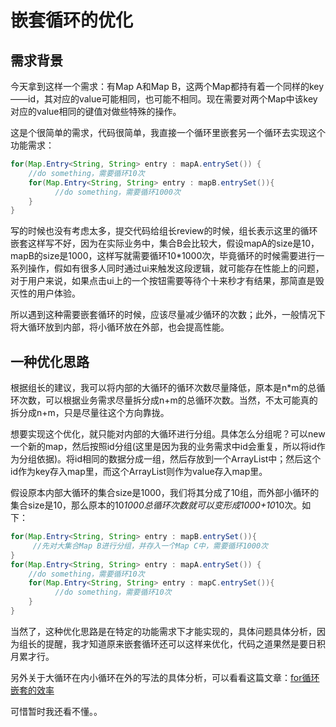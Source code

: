 # 嵌套循环的优化

## 需求背景

今天拿到这样一个需求：有Map A和Map B，这两个Map都持有着一个同样的key——id，其对应的value可能相同，也可能不相同。现在需要对两个Map中该key对应的value相同的键值对做些特殊的操作。

这是个很简单的需求，代码很简单，我直接一个循环里嵌套另一个循环去实现这个功能需求：<!--more-->

```java
for(Map.Entry<String, String> entry : mapA.entrySet()) {
    //do something，需要循环10次
    for(Map.Entry<String, String> entry : mapB.entrySet()){
          //do something，需要循环1000次
    }
}
```

写的时候也没有考虑太多，提交代码给组长review的时候，组长表示这里的循环嵌套这样写不好，因为在实际业务中，集合B会比较大，假设mapA的size是10，mapB的size是1000，这样写就需要循环10*1000次，毕竟循环的时候需要进行一系列操作，假如有很多人同时通过ui来触发这段逻辑，就可能存在性能上的问题，对于用户来说，如果点击ui上的一个按钮需要等待个十来秒才有结果，那简直是毁灭性的用户体验。

所以遇到这种需要嵌套循环的时候，应该尽量减少循环的次数；此外，一般情况下将大循环放到内部，将小循环放在外部，也会提高性能。

## 一种优化思路

根据组长的建议，我可以将内部的大循环的循环次数尽量降低，原本是n*m的总循环次数，可以根据业务需求尽量拆分成n+m的总循环次数。当然，不太可能真的拆分成n+m，只是尽量往这个方向靠拢。

想要实现这个优化，就只能对内部的大循环进行分组。具体怎么分组呢？可以new一个新的map，然后按照id分组(这里是因为我的业务需求中id会重复，所以将id作为分组依据)。将id相同的数据分成一组，然后存放到一个ArrayList中；然后这个id作为key存入map里，而这个ArrayList则作为value存入map里。

假设原本内部大循环的集合size是1000，我们将其分成了10组，而外部小循环的集合size是10，那么原本的10*1000总循环次数就可以变形成1000+10*10次。如下：

```java
for(Map.Entry<String, String> entry : mapB.entrySet()){
     //先对大集合Map B进行分组，并存入一个Map C中，需要循环1000次
}
for(Map.Entry<String, String> entry : mapA.entrySet()) {
    //do something，需要循环10次
    for(Map.Entry<String, String> entry : mapC.entrySet()){
          //do something，需要循环10次
    }
}
```
当然了，这种优化思路是在特定的功能需求下才能实现的，具体问题具体分析，因为组长的提醒，我才知道原来嵌套循环还可以这样来优化，代码之道果然是要日积月累才行。

另外关于大循环在内小循环在外的写法的具体分析，可以看看这篇文章：[for循环嵌套的效率](https://blog.csdn.net/gudongxian/article/details/50392274)

可惜暂时我还看不懂。。

